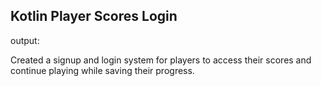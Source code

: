## Kotlin Player Scores Login
output:

Created a signup and login system for players to access their scores and continue playing while saving their progress.